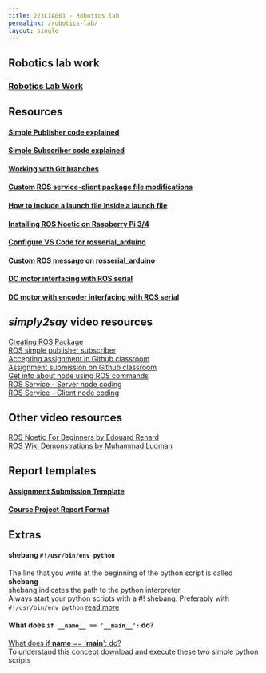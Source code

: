 ```yaml
---
title: 221LIA001 - Robotics lab
permalink: /robotics-lab/
layout: single
---
```

## Robotics lab work
### <a href="https://jim79.github.io/robotics-lab-work">Robotics Lab Work</a>

## Resources
#### <a href="https://jim79.github.io/ros-simple-publisher">Simple Publisher code explained</a>
#### <a href="https://jim79.github.io/ros-simple-subscriber">Simple Subscriber code explained</a>
#### <a href="https://jim79.github.io/working-with-git-branches">Working with Git branches</a>
#### <a href="https://jim79.github.io/ros-service-client-cmake-package-modifications">Custom ROS service-client package file modifications</a>
#### <a href="https://jim79.github.io/include-a-launch-file-inside-a-launch-file">How to include a launch file inside a launch file</a>
#### <a href="https://jim79.github.io/ros-noetic-install-raspberrypi">Installing ROS Noetic on Raspberry Pi 3/4</a>
#### <a href="https://jim79.github.io/rosserial-arduino-vscode">Configure VS Code for rosserial_arduino</a>
#### <a href="https://jim79.github.io/custom-ros-messages-on-rosserial_arduino">Custom ROS message on rosserial_arduino</a>
#### <a href="https://jim79.github.io/dc-motor-interfacing-with-ros-serial">DC motor interfacing with ROS serial</a>
#### <a href="https://jim79.github.io/dc-motor-with-encoder-interfacing-with-ros-serial">DC motor with encoder interfacing with ROS serial</a>

## _simply2say_ video resources
[Creating ROS Package](https://youtu.be/QRJ9mbzWPcY?si=smR5fAmoSlvVbcZW) \
[ROS simple publisher subscriber](https://youtu.be/YEA6iAf66cg?si=gvKeGxwM0e-H7xsV) \
[Accepting assignment in Github classroom](https://youtu.be/D71H9aHyJI8?si=2BePHKGPbhvIDxuG) \
[Assignment submission on Github classroom](https://youtu.be/8XKzEXKkhIQ?si=Gbja2nFxesDl8snJ) \
[Get info about node using ROS commands](https://youtu.be/p3-kGZAPv5E?si=Ad4s2omMc8O7zXPA) \
[ROS Service - Server node coding](https://youtu.be/1-5tm4RIK6o?si=HsRvwtC3fi1rJAK3) \
[ROS Service - Client node coding](https://youtu.be/Fp4x8WlLVb8?si=wQ2h9QQAS729f0P_) 

## Other video resources
[ROS Noetic For Beginners by Edouard Renard](https://www.youtube.com/playlist?list=PLLSegLrePWgIbIrA4iehUQ-impvIXdd9Q) \
[ROS Wiki Demonstrations by Muhammad Luqman](https://youtube.com/playlist?list=PLBbhfIdh4NdgBBkX7q0Y3UukO2_ZoICee&si=nXNwrf4rnSxTOTc1) 

## Report templates
#### <a href="https://jim79.github.io/assignment-template">Assignment Submission Template</a>
#### <a href="https://jim79.github.io/cp-report-template">Course Project Report Format</a>

## Extras
#### shebang ```#!/usr/bin/env python```
The line that you write at the beginning of the python script is called **shebang**\
shebang indicates the path to the python interpreter. \
Always start your python scripts with a #! shebang. Preferably with ```#!/usr/bin/env python```
[read more](https://dev.to/meleu/what-the-shebang-really-does-and-why-it-s-so-important-in-your-shell-scripts-2755) 

#### What does ```if __name__ == '__main__':``` do?
[What does if __name__ == '__main__': do?](https://stackoverflow.com/questions/419163/what-does-if-name-main-do) \
To understand this concept [download](https://jim79.github.io/assets/main_example.zip) and execute these two simple python scripts
